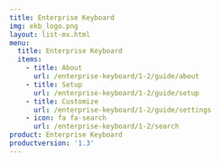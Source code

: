 ```yaml
---
title: Enterprise Keyboard
img: ekb_logo.png
layout: list-mx.html
menu:
  title: Enterprise Keyboard
  items:
    - title: About
      url: /enterprise-keyboard/1-2/guide/about
    - title: Setup
      url: /enterprise-keyboard/1-2/guide/setup
    - title: Customize
      url: /enterprise-keyboard/1-2/guide/settings
    - icon: fa fa-search
      url: /enterprise-keyboard/1-2/search
product: Enterprise Keyboard
productversion: '1.3'
---
```

